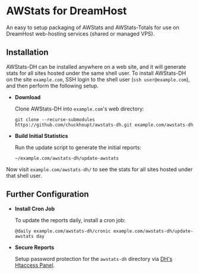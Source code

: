 AWStats for DreamHost
=====================

An easy to setup packaging of AWStats and AWStats-Totals for use on
DreamHost web-hosting services (shared or managed VPS).

Installation
------------

AWStats-DH can be installed anywhere on a web site, and it will generate
stats for all sites hosted under the same shell user. To install AWStats-DH on the site `example.com`, SSH login to
the shell user (`ssh user@example.com`), and then perform the following setup.

- **Download**

  Clone AWStats-DH into `example.com`'s web directory:

  ```
  git clone --recurse-submodules https://github.com/chuckhoupt/awstats-dh.git example.com/awstats-dh
  ```

- **Build Initial Statistics**

   Run the update script to generate the initial reports:

   ```
   ~/example.com/awstats-dh/update-awstats
   ```

Now visit `example.com/awstats-dh/` to see the stats for all sites hosted
under that shell user.

Further Configuration
---------------------

- **Install Cron Job**

  To update the reports daily, install a cron job:

   ```
   @daily example.com/awstats-dh/cronic example.com/awstats-dh/update-awstats day
   ```

- **Secure Reports**

   Setup password protection for the `awstats-dh` directory via [DH's Htaccess Panel](https://panel.dreamhost.com/index.cgi?tree=advanced.webdav&).
